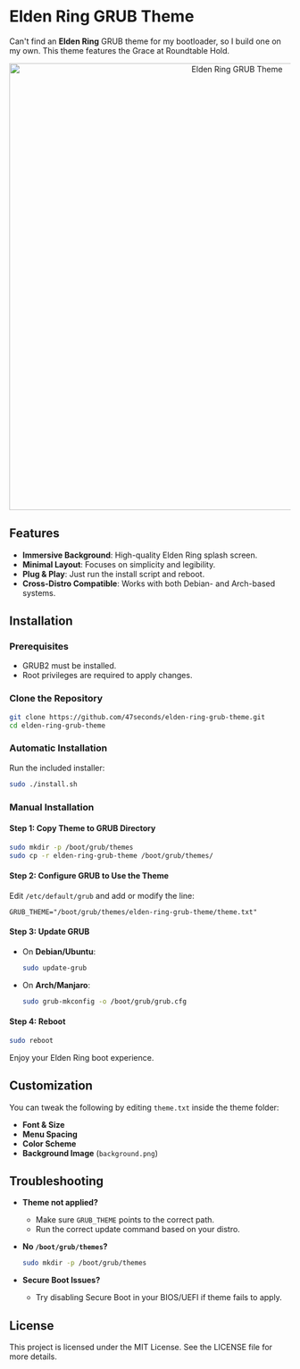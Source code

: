 # Elden Ring GRUB Theme

Can't find an **Elden Ring** GRUB theme for my bootloader, so I build one on my own. This theme features the Grace at Roundtable Hold.

<div align="center">
  <img src="screenshot.png" alt="Elden Ring GRUB Theme" width="800">
</div>

## Features

- **Immersive Background**: High-quality Elden Ring splash screen.
- **Minimal Layout**: Focuses on simplicity and legibility.
- **Plug & Play**: Just run the install script and reboot.
- **Cross-Distro Compatible**: Works with both Debian- and Arch-based systems.

## Installation

### Prerequisites

- GRUB2 must be installed.
- Root privileges are required to apply changes.

### Clone the Repository

```bash
git clone https://github.com/47seconds/elden-ring-grub-theme.git
cd elden-ring-grub-theme
````

### Automatic Installation

Run the included installer:

```bash
sudo ./install.sh
```

### Manual Installation

#### Step 1: Copy Theme to GRUB Directory

```bash
sudo mkdir -p /boot/grub/themes
sudo cp -r elden-ring-grub-theme /boot/grub/themes/
```

#### Step 2: Configure GRUB to Use the Theme

Edit `/etc/default/grub` and add or modify the line:

```plaintext
GRUB_THEME="/boot/grub/themes/elden-ring-grub-theme/theme.txt"
```

#### Step 3: Update GRUB

* On **Debian/Ubuntu**:

  ```bash
  sudo update-grub
  ```

* On **Arch/Manjaro**:

  ```bash
  sudo grub-mkconfig -o /boot/grub/grub.cfg
  ```

#### Step 4: Reboot

```bash
sudo reboot
```

Enjoy your Elden Ring boot experience.

## Customization

You can tweak the following by editing `theme.txt` inside the theme folder:

* **Font & Size**
* **Menu Spacing**
* **Color Scheme**
* **Background Image** (`background.png`)

## Troubleshooting

* **Theme not applied?**

  * Make sure `GRUB_THEME` points to the correct path.
  * Run the correct update command based on your distro.

* **No `/boot/grub/themes`?**

  ```bash
  sudo mkdir -p /boot/grub/themes
  ```

* **Secure Boot Issues?**

  * Try disabling Secure Boot in your BIOS/UEFI if theme fails to apply.

## License

This project is licensed under the MIT License. See the LICENSE file for more details.